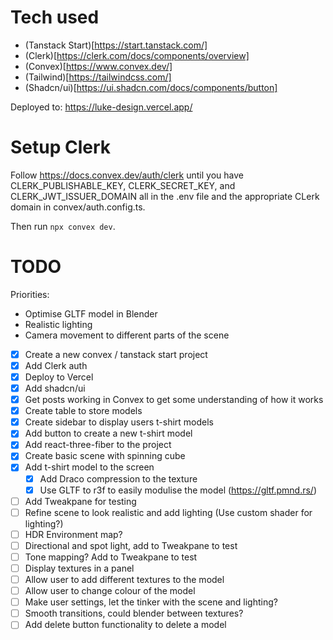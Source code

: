# Tech used

- (Tanstack Start)[https://start.tanstack.com/]
- (Clerk)[https://clerk.com/docs/components/overview]
- (Convex)[https://www.convex.dev/]
- (Tailwind)[https://tailwindcss.com/]
- (Shadcn/ui)[https://ui.shadcn.com/docs/components/button]

Deployed to: https://luke-design.vercel.app/

# Setup Clerk

Follow https://docs.convex.dev/auth/clerk until you have
CLERK_PUBLISHABLE_KEY, CLERK_SECRET_KEY, and CLERK_JWT_ISSUER_DOMAIN all in the .env file and the appropriate CLerk domain in convex/auth.config.ts.

Then run `npx convex dev`.

# TODO

Priorities:

- Optimise GLTF model in Blender
- Realistic lighting
- Camera movement to different parts of the scene

- [x] Create a new convex / tanstack start project
- [x] Add Clerk auth
- [x] Deploy to Vercel
- [x] Add shadcn/ui
- [x] Get posts working in Convex to get some understanding of how it works
- [x] Create table to store models
- [x] Create sidebar to display users t-shirt models
- [x] Add button to create a new t-shirt model
- [x] Add react-three-fiber to the project
- [x] Create basic scene with spinning cube
- [x] Add t-shirt model to the screen
  - [x] Add Draco compression to the texture
  - [x] Use GLTF to r3f to easily modulise the model (https://gltf.pmnd.rs/)
- [ ] Add Tweakpane for testing
- [ ] Refine scene to look realistic and add lighting (Use custom shader for lighting?)
- [ ] HDR Environment map?
- [ ] Directional and spot light, add to Tweakpane to test
- [ ] Tone mapping? Add to Tweakpane to test
- [ ] Display textures in a panel
- [ ] Allow user to add different textures to the model
- [ ] Allow user to change colour of the model
- [ ] Make user settings, let the tinker with the scene and lighting?
- [ ] Smooth transitions, could blender between textures?
- [ ] Add delete button functionality to delete a model
